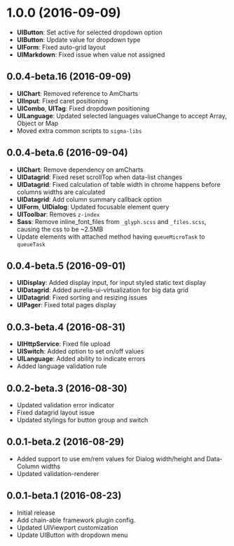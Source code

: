<a name="1.0.0-preview"></a>
# 1.0.0 (2016-09-09)

* __UIButton__: Set active for selected dropdown option
* __UIButton__: Update value for dropdown type
* __UIForm__: Fixed auto-grid layout
* __UIMarkdown__: Fixed issue when value not assigned


<a name="0.0.4-beta.16"></a>
## 0.0.4-beta.16 (2016-09-09)

* __UIChart__: Removed reference to AmCharts
* __UIInput__: Fixed caret positioning
* __UICombo__, __UITag__: Fixed dropdown positioning
* __UILanguage__: Updated selected languages valueChange to accept Array, Object or Map
* Moved extra common scripts to `sigma-libs`


<a name="0.0.4-beta.6"></a>
## 0.0.4-beta.6 (2016-09-04)

* __UIChart__: Remove dependency on amCharts
* __UIDatagrid__: Fixed reset scrollTop when data-list changes
* __UIDatagrid__: Fixed calculation of table width in chrome happens before columns widths are calculated
* __UIDatagrid__: Add column summary callback option
* __UIForm__, __UIDialog__: Updated focusable element query
* __UIToolbar__: Removes `z-index`
* __Sass__: Remove inline_font_files from `_glyph.scss` and `_files.scss`, causing the css to be ~2.5MB
* Update elements with attached method having `queueMicroTask` to `queueTask`


<a name="0.0.4-beta.5"></a>
## 0.0.4-beta.5 (2016-09-01)

* __UIDisplay__: Added display input, for input styled static text display
* __UIDatagrid__: Added aurelia-ui-virtualization for big data grid
* __UIDatagrid__: Fixed sorting and resizing issues
* __UIPager__: Fixed total pages display


<a name="0.0.3-beta.4"></a>
## 0.0.3-beta.4 (2016-08-31)

* __UIHttpService__: Fixed file upload
* __UISwitch__: Added option to set on/off values
* __UILanguage__: Added ability to indicate errors
* Added language validation rule


<a name="0.0.2-beta.3"></a>
## 0.0.2-beta.3 (2016-08-30)

* Updated validation error indicator
* Fixed datagrid layout issue
* Updated stylings for button group and switch


<a name="0.0.1-beta.2"></a>
## 0.0.1-beta.2 (2016-08-29)

* Added support to use em/rem values for Dialog width/height and Data-Column widths
* Updated validation-renderer


<a name="0.0.1-beta.1"></a>
## 0.0.1-beta.1 (2016-08-23)

* Initial release
* Add chain-able framework plugin config.
* Updated UIViewport customization
* Update UIButton with dropdown menu
